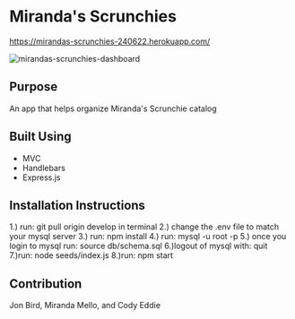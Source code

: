 # Miranda's Scrunchies

https://mirandas-scrunchies-240622.herokuapp.com/

![mirandas-scrunchies-dashboard](https://user-images.githubusercontent.com/96323393/175787651-a9f85077-d7e4-4f6c-af8a-e8d0f66298f2.jpg)


## Purpose
An app that helps organize Miranda's Scrunchie catalog

## Built Using
* MVC
* Handlebars
* Express.js

## Installation Instructions
1.) run: git pull origin develop in terminal
2.) change the .env file to match your mysql server
3.) run: npm install
4.) run: mysql -u root -p
5.) once you login to mysql run: source db/schema.sql
6.)logout of mysql with: quit
7.)run: node seeds/index.js
8.)run: npm start

## Contribution
Jon Bird,
Miranda Mello, and
Cody Eddie
